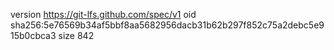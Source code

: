 version https://git-lfs.github.com/spec/v1
oid sha256:5e76569b34af5bbf8aa5682956dacb31b62b297f852c75a2debc5e915b0cbca3
size 842
